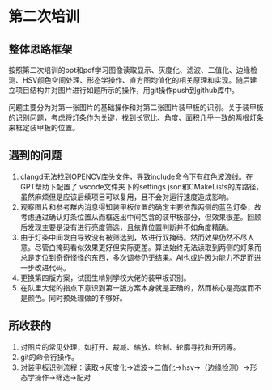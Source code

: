 # 第二次培训
## 整体思路框架
按照第二次培训的ppt和pdf学习图像读取显示、灰度化、滤波、二值化、边缘检测、HSV颜色空间处理、形态学操作、直方图均值化的相关原理和实现。随后建立项目结构并对图片进行如题所示的操作，用git操作push到github库中。

问题主要分为对第一张图片的基础操作和对第二张图片装甲板的识别。关于装甲板的识别问题，考虑将灯条作为关键，找到长宽比、角度、面积几乎一致的两根灯条来框定装甲板的位置。

## 遇到的问题
1. clangd无法找到OPENCV库头文件，导致include命令下有红色波浪线。在GPT帮助下配置了.vscode文件夹下的settings.json和CMakeLists的库路径，虽然麻烦但是应该后续项目可以复用，且不会对运行速度造成影响。
2. 观察图片和参考群内消息得知装甲板位置的确定主要依靠两侧的蓝色灯条，故考虑通过确认灯条位置从而框选出中间包含的装甲板部分，但效果很差。回顾后发现主要是没有进行亮度筛选，且依靠位置判断并不如角度精确。
3. 由于灯条中间发白导致没有被筛选到，故进行双掩码。然而效果仍然不尽人意。尽管白掩码看似效果更好但实际更差。算法始终无法读取到两侧的灯条而总是定位到奇奇怪怪的东西，多次调参仍无结果。AI也或许因为能力不足而进一步改进代码。
4. 更换第四版方案，试图生啃别学校大佬的装甲板识别。
5. 在队里大佬的指点下意识到第一版方案本身就是正确的，然而核心是亮度而不是颜色。同时预处理做的不够好。

## 所收获的
1. 对图片的常见处理，如打开、裁减、缩放、绘制、轮廓寻找和开闭等。
2. git的命令行操作。
3. 对装甲板识别流程：读取->灰度化->滤波->二值化->hsv->（边缘检测）->形态学操作->筛选->配对